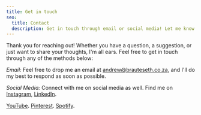 ```yaml
---
title: Get in touch
seo:
  title: Contact
  description: Get in touch through email or social media! Let me know how I can help.
---
```


Thank you for reaching out! Whether you have a question, a suggestion, or just want to share your thoughts, I'm all ears. Feel free to get in touch through any of the methods below:

_Email:_
Feel free to drop me an email at [andrew@brauteseth.co.za](mailto:andrew@brauteseth.co.za), and I'll do my best to respond as soon as possible.

_Social Media:_
Connect with me on social media as well. Find me on [Instagram](https://www.instagram.com/andrew_brauteseth/), [LinkedIn](https://www.linkedin.com/in/andrewbth/).

[YouTube](https://www.youtube.com/@andrewbrauteseth).
[Pinterest](https://www.linkedin.com/in/andrewbth/).
[Spotify](https://open.spotify.com/user/1268976049).
